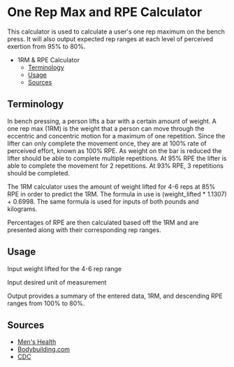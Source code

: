# One Rep Max and RPE Calculator
This calculator is used to calculate a user's one rep maximum on the bench press. It will also output expected rep ranges at each level of perceived exertion from 95% to 80%. 

- 1RM & RPE Calculator
    - [Terminology](#Terminology)
    - [Usage](#Usage)
    - [Sources](#Sources)

## Terminology
In bench pressing, a person lifts a bar with a certain amount of weight. A one rep max (1RM) is the weight that a person can move through the eccentric and concentric motion for a maximum of one repetition. Since the lifter can only complete the movement once, they are at 100% rate of perceived effort, known as 100% RPE. As weight on the bar is reduced the lifter should be able to complete multiple repetitions. At 95% RPE the lifter is able to complete the movement for 2 repetitions. At 93% RPE, 3 repetitions should be completed. 

The 1RM calculator uses the amount of weight lifted for 4-6 reps at 85% RPE in order to predict the 1RM. The formula in use is (weight_lifted * 1.1307) + 0.6998.
The same formula is used for inputs of both pounds and kilograms.

Percentages of RPE are then calculated based off the 1RM and are presented along with their corresponding rep ranges.

## Usage
Input weight lifted for the 4-6 rep range

Input desired unit of measurement

Output provides a summary of the entered data, 1RM, and descending RPE ranges from 100% to 80%.

## Sources
- [Men's Health](https://www.menshealth.com/uk/building-muscle/a748257/how-to-calculate-one-rep-max)
- [Bodybuilding.com](https://www.bodybuilding.com/fun/other7.htm)
- [CDC](https://www.cdc.gov/physicalactivity/basics/measuring/exertion.htm)

